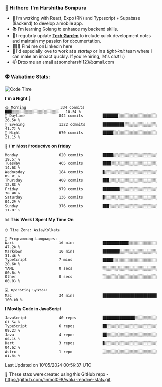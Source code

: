 ### 👋 Hi there, I'm Harshitha Sompura

- 🔧 I’m working with React, Expo (RN) and Typescript + Supabase (Backend) to develop a mobile app.
- 📚 I’m learning Golang to enhance my backend skills.
- 🌾 I regularly update **<u>[Tech Garden](https://tech-garden-hs.vercel.app/)</u>** to include quick development notes and maintain my passion for documentation.
- 👩🏻‍💻 Find me on LinkedIn <u>[here](https://www.linkedin.com/in/harshithasompura/)</u>
- 🐣 I'd especially love to work at a _startup_ or in a _tight-knit_ team where I can make an impact quickly. If you're hiring, let's chat! :)
- 📫 Drop me an email at [sompharshi123@gmail.com](mailto:sompharshi123@gmail.com)

### 👽 Wakatime Stats:
<!--START_SECTION:waka-->
![Code Time](http://img.shields.io/badge/Code%20Time-76%20hrs%2031%20mins-blue)

**I'm a Night 🦉** 

```text
🌞 Morning                334 commits         ███░░░░░░░░░░░░░░░░░░░░░░   10.54 % 
🌆 Daytime                842 commits         ███████░░░░░░░░░░░░░░░░░░   26.58 % 
🌃 Evening                1322 commits        ██████████░░░░░░░░░░░░░░░   41.73 % 
🌙 Night                  670 commits         █████░░░░░░░░░░░░░░░░░░░░   21.15 % 
```
📅 **I'm Most Productive on Friday** 

```text
Monday                   620 commits         █████░░░░░░░░░░░░░░░░░░░░   19.57 % 
Tuesday                  465 commits         ████░░░░░░░░░░░░░░░░░░░░░   14.68 % 
Wednesday                184 commits         █░░░░░░░░░░░░░░░░░░░░░░░░   05.81 % 
Thursday                 408 commits         ███░░░░░░░░░░░░░░░░░░░░░░   12.88 % 
Friday                   979 commits         ████████░░░░░░░░░░░░░░░░░   30.90 % 
Saturday                 136 commits         █░░░░░░░░░░░░░░░░░░░░░░░░   04.29 % 
Sunday                   376 commits         ███░░░░░░░░░░░░░░░░░░░░░░   11.87 % 
```


📊 **This Week I Spent My Time On** 

```text
🕑︎ Time Zone: Asia/Kolkata

💬 Programming Languages: 
Dart                     16 mins             ████████████░░░░░░░░░░░░░   47.28 % 
Markdown                 10 mins             ████████░░░░░░░░░░░░░░░░░   31.46 % 
TypeScript               7 mins              █████░░░░░░░░░░░░░░░░░░░░   20.60 % 
YAML                     0 secs              ░░░░░░░░░░░░░░░░░░░░░░░░░   00.64 % 
Other                    0 secs              ░░░░░░░░░░░░░░░░░░░░░░░░░   00.03 % 

💻 Operating System: 
Mac                      34 mins             █████████████████████████   100.00 % 
```

**I Mostly Code in JavaScript** 

```text
JavaScript               40 repos            ███████████████░░░░░░░░░░   61.54 % 
TypeScript               6 repos             ██░░░░░░░░░░░░░░░░░░░░░░░   09.23 % 
Java                     4 repos             ██░░░░░░░░░░░░░░░░░░░░░░░   06.15 % 
Dart                     3 repos             █░░░░░░░░░░░░░░░░░░░░░░░░   04.62 % 
Astro                    1 repo              ░░░░░░░░░░░░░░░░░░░░░░░░░   01.54 % 
```




 Last Updated on 10/05/2024 00:56:37 UTC
<!--END_SECTION:waka-->

👀 These stats were created using this GitHub repo - https://github.com/anmol098/waka-readme-stats.git. 
